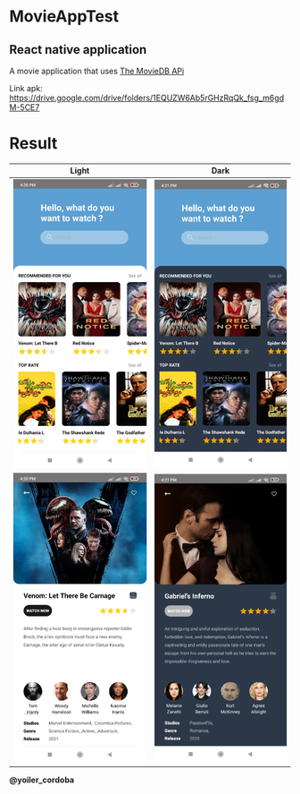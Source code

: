 # MovieAppTest
## React native application

A movie application that uses [The MovieDB APi](https://www.themoviedb.org/)

Link apk: https://drive.google.com/drive/folders/1EQUZW6Ab5rGHzRqQk_fsg_m6gdM-5CE7


# Result

Light  | Dark
------ |  ------
![img1](result/2.jpg) | ![img1](result/1.jpg)
![img1](result/3.jpg) | ![img1](result/4.jpg)


**@yoiler_cordoba**
